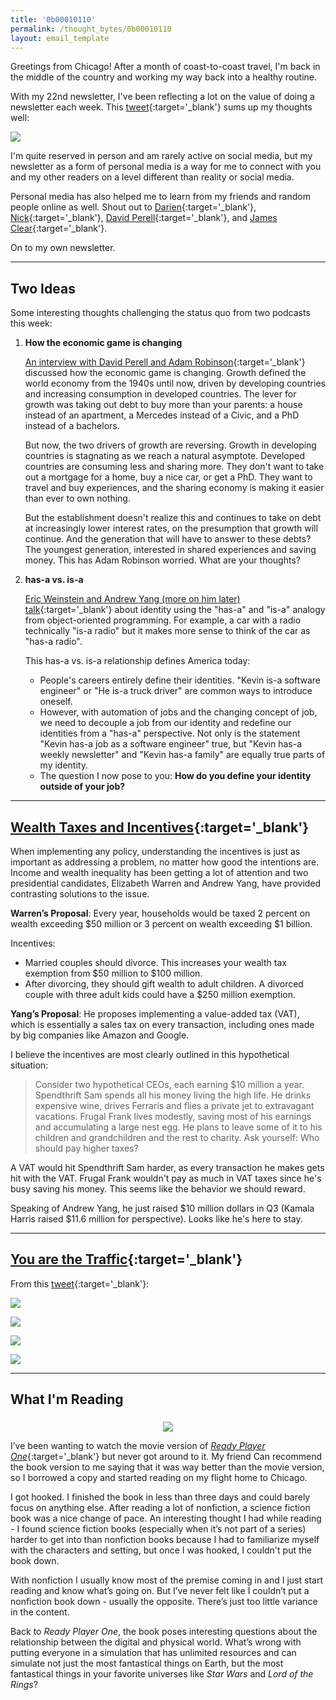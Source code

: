 ```yaml
---
title: '0b00010110'
permalink: /thought_bytes/0b00010110
layout: email_template
---
```

Greetings from Chicago! After a month of coast-to-coast travel, I'm back in the middle of the country and working my way back into a healthy routine.

With my 22nd newsletter, I've been reflecting a lot on the value of doing a newsletter each week. This [tweet](https://twitter.com/hamishmckenzie/status/1179461225341546498?s=12){:target='_blank'} sums up my thoughts well:

![](https://kevinarifin.com/images/thought_bytes/hamish_tweet.png)

I'm quite reserved in person and am rarely active on social media, but my newsletter as a form of personal media is a way for me to connect with you and my other readers on a level different than reality or social media.

Personal media has also helped me to learn from my friends and random people online as well. Shout out to [Darien](https://darienpayton.com){:target='_blank'}, [Nick](https://nickchua.me/newsletter){:target='_blank'}, [David Perell](https://www.perell.com/newsletter){:target='_blank'}, and [James Clear](https://jamesclear.com/newsletter){:target='_blank'}.

On to my own newsletter.

<hr class='post-hr' />

## Two Ideas

Some interesting thoughts challenging the status quo from two podcasts this week:

1. **How the economic game is changing**

    [An interview with David Perell and Adam Robinson](https://podcasts.apple.com/us/podcast/north-star-podcast/id1170914572?i=1000448408422){:target='_blank'} discussed how the economic game is changing. Growth defined the world economy from the 1940s until now, driven by developing countries and increasing consumption in developed countries. The lever for growth was taking out debt to buy more than your parents: a house instead of an apartment, a Mercedes instead of a Civic, and a PhD instead of a bachelors.

    But now, the two drivers of growth are reversing. Growth in developing countries is stagnating as we reach a natural asymptote. Developed countries are consuming less and sharing more. They don't want to take out a mortgage for a home, buy a nice car, or get a PhD. They want to travel and buy experiences, and the sharing economy is making it easier than ever to own nothing.

    But the establishment doesn't realize this and continues to take on debt at increasingly lower interest rates, on the presumption that growth will continue. And the generation that will have to answer to these debts? The youngest generation, interested in shared experiences and saving money. This has Adam Robinson worried. What are your thoughts?

2. **has-a vs. is-a**

    [Eric Weinstein and Andrew Yang (more on him later) talk](https://podcasts.apple.com/us/podcast/the-portal/id1469999563?i=1000452045633){:target='_blank'} about identity using the "has-a" and "is-a" analogy from object-oriented programming. For example, a car with a radio technically "is-a radio" but it makes more sense to think of the car as "has-a radio".

    This has-a vs. is-a relationship defines America today:
    - People's careers entirely define their identities. "Kevin is-a software engineer" or "He is-a truck driver" are common ways to introduce oneself.
    - However, with automation of jobs and the changing concept of job, we need to decouple a job from our identity and redefine our identities from a "has-a" perspective. Not only is the statement "Kevin has-a job as a software engineer" true, but "Kevin has-a weekly newsletter" and "Kevin has-a family" are equally true parts of my identity.
    - The question I now pose to you: **How do you define your identity outside of your job?**

<hr class='post-hr' />

## [Wealth Taxes and Incentives](https://www.nytimes.com/2019/09/27/business/yang-warren-taxes-mankiw.html?smtyp=cur&smid=tw-nytimesbusiness){:target='_blank'}

When implementing any policy, understanding the incentives is just as important as addressing a problem, no matter how good the intentions are. Income and wealth inequality has been getting a lot of attention and two presidential candidates, Elizabeth Warren and Andrew Yang, have provided contrasting solutions to the issue.

**Warren’s Proposal**: Every year, households would be taxed 2 percent on wealth exceeding $50 million or 3 percent on wealth exceeding $1 billion. 

Incentives:
* Married couples should divorce. This increases your wealth tax exemption from $50 million to $100 million.
* After divorcing, they should gift wealth to adult children. A divorced couple with three adult kids could have a $250 million exemption.

**Yang’s Proposal**: He proposes implementing a value-added tax (VAT), which is essentially a sales tax on every transaction, including ones made by big companies like Amazon and Google. 

I believe the incentives are most clearly outlined in this hypothetical situation:
> Consider two hypothetical CEOs, each earning $10 million a year. Spendthrift Sam spends all his money living the high life. He drinks expensive wine, drives Ferraris and flies a private jet to extravagant vacations. Frugal Frank lives modestly, saving most of his earnings and accumulating a large nest egg. He plans to leave some of it to his children and grandchildren and the rest to charity. Ask yourself: Who should pay higher taxes?

A VAT would hit Spendthrift Sam harder, as every transaction he makes gets hit with the VAT. Frugal Frank wouldn't pay as much in VAT taxes since he's busy saving his money. This seems like the behavior we should reward.

Speaking of Andrew Yang, he just raised $10 million dollars in Q3 (Kamala Harris raised $11.6 million for perspective). Looks like he's here to stay.

<hr class='post-hr' />

## [You are the Traffic](https://twitter.com/rochemamabolo/status/1179443470227951618?s=12){:target='_blank'}

From this [tweet](https://twitter.com/rochemamabolo/status/1179443470227951618?s=12){:target='_blank'}:

![](https://kevinarifin.com/images/thought_bytes/car.jpeg)

![](https://kevinarifin.com/images/thought_bytes/nocar.jpeg)

![](https://kevinarifin.com/images/thought_bytes/bus.jpeg)

![](https://kevinarifin.com/images/thought_bytes/train.jpeg)

<hr class='post-hr' />

## What I'm Reading
<center>
    <img src='https://kevinarifin.com/images/thought_bytes/readyplayerone.jpg' class="img-responsive img-container-center" style='max-width:200px; margin-top: 5px'/>
</center>

I’ve been wanting to watch the movie version of [*Ready Player One*](https://www.amazon.com/Ready-Player-One-Ernest-Cline/dp/0307887448/ref=sxin_1_osp86-1a858a7e_cov?ascsubtag=1a858a7e-6af9-41d6-a093-396026752b64&creativeASIN=0307887448&cv_ct_id=amzn1.osp.1a858a7e-6af9-41d6-a093-396026752b64&cv_ct_pg=search&cv_ct_wn=osp-search&keywords=ready+player+one+book&linkCode=oas&pd_rd_i=0307887448&pd_rd_r=8fa69d22-6626-4ae1-a273-96db0226ccc9&pd_rd_w=VH3Qk&pd_rd_wg=EAW7A&pf_rd_p=a23a388c-add5-49df-b293-a31ade89c6bf&pf_rd_r=GY94SGFV5BF5PQ1VM18G&qid=1570151096&tag=chicagotribune-tca-20){:target='_blank'} but never got around to it. My friend Can recommend the book version to me saying that it was way better than the movie version, so I borrowed a copy and started reading on my flight home to Chicago.

I got hooked. I finished the book in less than three days and could barely focus on anything else. After reading a lot of nonfiction, a science fiction book was a nice change of pace. An interesting thought I had while reading - I found science fiction books (especially when it’s not part of a series) harder to get into than nonfiction books because I had to familiarize myself with the characters and setting, but once I was hooked, I couldn't put the book down.

With nonfiction I usually know most of the premise coming in and I just start reading and know what’s going on. But I’ve never felt like I couldn’t put a nonfiction book down - usually the opposite. There’s just too little variance in the content.

Back to *Ready Player One*, the book poses interesting questions about the relationship between the digital and physical world. What’s wrong with putting everyone in a simulation that has unlimited resources and can simulate not just the most fantastical things on Earth, but the most fantastical things in your favorite universes like *Star Wars* and *Lord of the Rings*?
